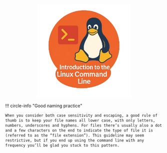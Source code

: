 <h1></h1>
<p align="center">
    <img src="./images/introduction_to_shell.png" alt="drawing" width="300">
</p>


!!! circle-info "Good naming practice"

    When you consider both case sensitivity and escaping, a good rule of thumb is to keep your file names all lower case, with only letters, numbers, underscores and hyphens. For files there’s usually also a dot and a few characters on the end to indicate the type of file it is (referred to as the “file extension”). This guideline may seem restrictive, but if you end up using the command line with any frequency you’ll be glad you stuck to this pattern.